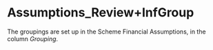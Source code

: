 # Assumptions_Review+InfGroup

  
The groupings are set up in the Scheme Financial Assumptions, in the
column _Grouping_.
